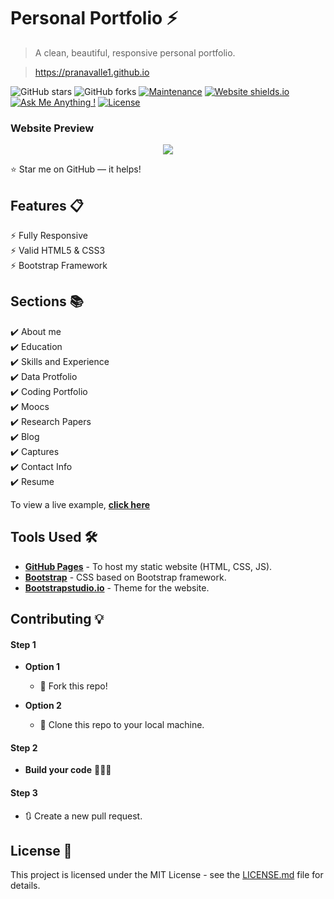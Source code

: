 # Personal Portfolio ⚡️ 
> A clean, beautiful, responsive personal portfolio.

> https://pranavalle1.github.io

![GitHub stars](https://img.shields.io/github/stars/pranavalle1/pranavalle1.github.io) 
![GitHub forks](https://img.shields.io/github/forks/pranavalle1/pranavalle1.github.io)
[![Maintenance](https://img.shields.io/badge/maintained-yes-green.svg)](https://github.com/pranavalle1/pranavalle1.github.io/commits/master)
[![Website shields.io](https://img.shields.io/badge/website-up-yellow)](http://pranavalle1.github.io/)
[![Ask Me Anything !](https://img.shields.io/badge/ask%20me-linkedin-1abc9c.svg)](https://www.linkedin.com/in/pranavalle1/)
[![License](http://img.shields.io/:license-mit-blue.svg?style=flat-square)](http://badges.mit-license.org)

### Website Preview
<p align="center"> 
  <kbd>
    <a href="https://pranavalle1.github.io" target="_blank"><img src="examples/preview.gif">
  </a>
  </kbd>
</p>

:star: Star me on GitHub — it helps!

## Features 📋
⚡️ Fully Responsive\
⚡️ Valid HTML5 & CSS3\
⚡️ Bootstrap Framework 

## Sections 📚
✔️ About me\
✔️ Education\
✔️ Skills and Experience\
✔️ Data Protfolio \
✔️ Coding Portfolio\
✔️ Moocs\
✔️ Research Papers\
✔️ Blog \
✔️ Captures \
✔️ Contact Info\
✔️ Resume

To view a live example, **[click here](https://pranavalle1.github.io/)**

## Tools Used 🛠️
* [<b>GitHub Pages</b>](https://create-react-app.dev/docs/deployment/#github-pages) - To host my static website (HTML, CSS, JS).
* [<b>Bootstrap</b>](https://getbootstrap.com/) - CSS based on Bootstrap framework.
* [<b>Bootstrapstudio.io</b>]((https://bootstrapstudio.io/)) - Theme for the website.

## Contributing 💡
#### Step 1

- **Option 1**
    - 🍴 Fork this repo!

- **Option 2**
    - 👯 Clone this repo to your local machine.


#### Step 2

- **Build your code** 🔨🔨🔨

#### Step 3

- 🔃 Create a new pull request.

## License 📄
This project is licensed under the MIT License - see the [LICENSE.md](./LICENSE) file for details.
